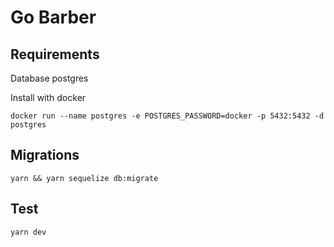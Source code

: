 # Go Barber 

## Requirements

Database postgres

Install with docker

```shell
docker run --name postgres -e POSTGRES_PASSWORD=docker -p 5432:5432 -d postgres
```

## Migrations

```shell
yarn && yarn sequelize db:migrate
```

## Test

```shell
yarn dev
```
